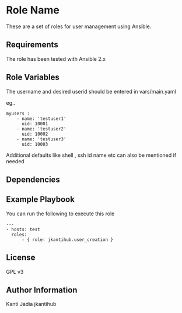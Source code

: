 Role Name
=========

These are a set of roles for user management using Ansible.

Requirements
------------
The role has been tested with Ansible 2.x


Role Variables
--------------
The username and desired userid should be entered in vars/main.yaml

eg..
```
myusers :
    - name: 'testuser1'
      uid: 10001 
    - name: 'testuser2'
      uid: 10002
    - name: 'testuser3'
      uid: 10003
```

Additional defaults like shell , ssh id name etc can also be mentioned if needed


Dependencies
------------

Example Playbook
----------------
You can run the following to execute this role

```
---
- hosts: test
  roles:
      - { role: jkantihub.user_creation }
```

License
-------

GPL v3

Author Information
------------------
Kanti Jadia jkantihub
